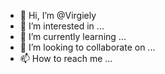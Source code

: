 - 👋 Hi, I’m @Virgiely
- 👀 I’m interested in ...
- 🌱 I’m currently learning ...
- 💞️ I’m looking to collaborate on ...
- 📫 How to reach me ...

<!---
Virgiely/Virgiely is a ✨ special ✨ repository because its `README.md` (this file) appears on your GitHub profile.
You can click the Preview link to take a look at your changes.
--->
